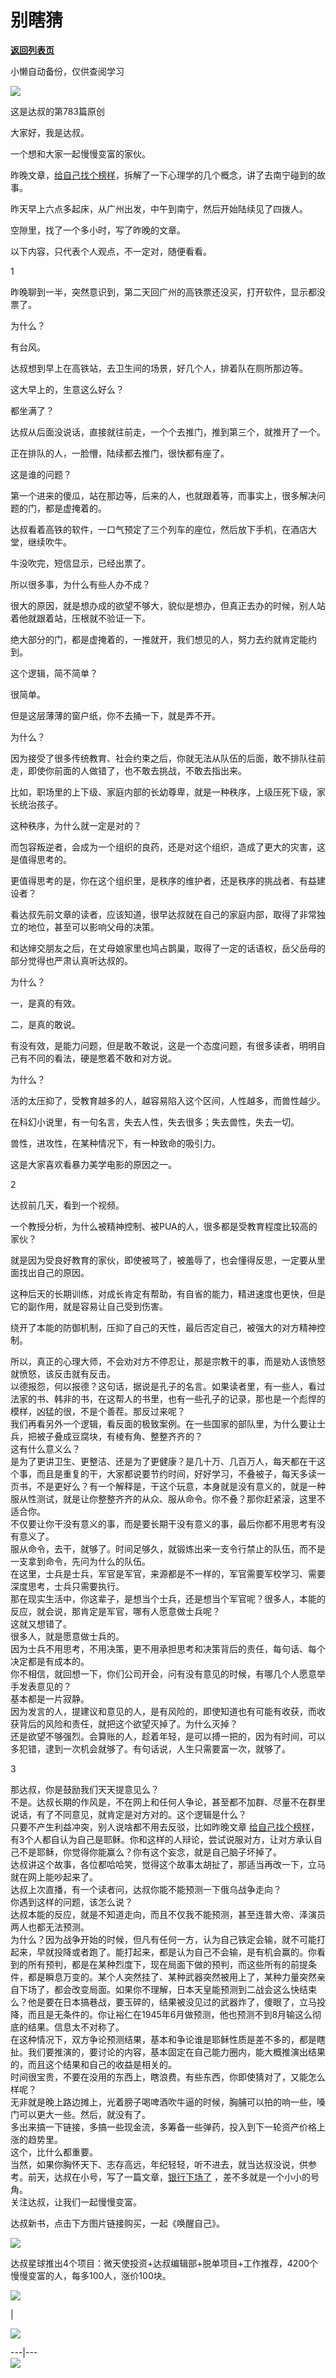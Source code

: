 # 别瞎猜

[**返回列表页**](/gzh/达叔天演论)

小懒自动备份，仅供查阅学习

![](https://mmbiz.qpic.cn/mmbiz_png/7jriahnMs10LZ2ogDTFtMQZnTdcuGiaMUMibDBgE2tztbNrFgPOOlcw8OywDMvswLUTPaKwTPUmT4jJUD2UQaXuqw/640?wx_fmt=png)

这是达叔的第783篇原创

大家好，我是达叔。

一个想和大家一起慢慢变富的家伙。

昨晚文章，[给自己找个榜样](http://mp.weixin.qq.com/s?__biz=MzA3MDQxNTg1MQ==&mid=2247493354&idx=1&sn=f2fa18846751419dfc861bb2193c0b81&chksm=9f3f826ea8480b7821b730043753c7aa816f8522b0ad138e5cc1901b1108d7309221a88adc0b&scene=21#wechat_redirect)，拆解了一下心理学的几个概念，讲了去南宁碰到的故事。

昨天早上六点多起床，从广州出发，中午到南宁，然后开始陆续见了四拨人。

空隙里，找了一个多小时，写了昨晚的文章。  

以下内容，只代表个人观点，不一定对，随便看看。

  

1

  

昨晚聊到一半，突然意识到，第二天回广州的高铁票还没买，打开软件，显示都没票了。  

为什么？

有台风。  

达叔想到早上在高铁站，去卫生间的场景，好几个人，排着队在厕所那边等。

这大早上的，生意这么好么？  

都坐满了？

达叔从后面没说话，直接就往前走，一个个去推门，推到第三个，就推开了一个。  

正在排队的人，一脸懵，陆续都去推门，很快都有座了。  

这是谁的问题？  

第一个进来的傻瓜，站在那边等，后来的人，也就跟着等，而事实上，很多解决问题的门，都是虚掩着的。

达叔看着高铁的软件，一口气预定了三个列车的座位，然后放下手机，在酒店大堂，继续吹牛。

牛没吹完，短信显示，已经出票了。  

所以很多事，为什么有些人办不成？  

很大的原因，就是想办成的欲望不够大，貌似是想办，但真正去办的时候，别人站着他就跟着站，压根就不验证一下。

绝大部分的门，都是虚掩着的，一推就开，我们想见的人，努力去约就肯定能约到。

这个逻辑，简不简单？  

很简单。

但是这层薄薄的窗户纸，你不去捅一下，就是弄不开。

为什么？

因为接受了很多传统教育、社会约束之后，你就无法从队伍的后面，敢不排队往前走，即使你前面的人做错了，也不敢去挑战，不敢去指出来。

比如，职场里的上下级、家庭内部的长幼尊卑，就是一种秩序，上级压死下级，家长统治孩子。  

这种秩序，为什么就一定是对的？  

而包容叛逆者，会成为一个组织的良药，还是对这个组织，造成了更大的灾害，这是值得思考的。  

更值得思考的是，你在这个组织里，是秩序的维护者，还是秩序的挑战者、有益建设者？

看达叔先前文章的读者，应该知道，很早达叔就在自己的家庭内部，取得了非常独立的地位，甚至可以影响父母的决策。  

和达婶交朋友之后，在丈母娘家里也鸠占鹊巢，取得了一定的话语权，岳父岳母的部分觉得也严肃认真听达叔的。  

为什么？  

一，是真的有效。

二，是真的敢说。

有没有效，是能力问题，但是敢不敢说，这是一个态度问题，有很多读者，明明自己有不同的看法，硬是憋着不敢和对方说。  

为什么？  

活的太压抑了，受教育越多的人，越容易陷入这个区间，人性越多，而兽性越少。

在科幻小说里，有一句名言，失去人性，失去很多；失去兽性，失去一切。

兽性，进攻性，在某种情况下，有一种致命的吸引力。  

这是大家喜欢看暴力美学电影的原因之一。  

  

2

  

达叔前几天，看到一个视频。  

一个教授分析，为什么被精神控制、被PUA的人，很多都是受教育程度比较高的家伙？

就是因为受良好教育的家伙，即使被骂了，被羞辱了，也会懂得反思，一定要从里面找出自己的原因。

这种后天的长期训练，对成长肯定有帮助，有自省的能力，精进速度也更快，但是它的副作用，就是容易让自己受到伤害。  

绕开了本能的防御机制，压抑了自己的天性，最后否定自己，被强大的对方精神控制。

所以，真正的心理大师，不会劝对方不停忍让，那是宗教干的事，而是劝人该愤怒就愤怒，该反击就有反击。  
以德报怨，何以报德？这句话，据说是孔子的名言。如果读者里，有一些人，看过法家的书、韩非的书，在这帮人的书里，也有一些孔子的记录，那也是一个彪悍的模样，凶猛的很，不是个善茬。那反过来呢？  
我们再看另外一个逻辑，看反面的极致案例。在一些国家的部队里，为什么要让士兵，把被子叠成豆腐块，有棱有角、整整齐齐的？  
这有什么意义么？  
是为了更讲卫生、更整洁、还是为了更健康？是几十万、几百万人，每天都在干这个事，而且是重复的干，大家都说要节约时间，好好学习，不叠被子，每天多读一页书，不是更好么？有一个解释是，干这个玩意，本身就是没有意义的，就是一种服从性测试，就是让你整整齐齐的从众、服从命令。你不叠？那你赶紧滚，这里不适合你。  
不仅要让你干没有意义的事，而是要长期干没有意义的事，最后你都不用思考有没有意义了。  
服从命令，去干，就够了。时间足够久，就锻炼出来一支令行禁止的队伍，而不是一支拿到命令，先问为什么的队伍。  
在这里，士兵是士兵，军官是军官，来源都是不一样的，军官需要军校学习、需要深度思考，士兵只需要执行。  
那在现实生活中，你这辈子，是想当个士兵，还是想当个军官呢？很多人，本能的反应，就会说，那肯定是军官，哪有人愿意做士兵呢？  
这就又想错了。  
很多人，就是愿意做士兵的。  
因为士兵不用思考，不用决策，更不用承担思考和决策背后的责任，每句话、每个决定都是有成本的。  
你不相信，就回想一下，你们公司开会，问有没有意见的时候，有哪几个人愿意举手发表意见的？  
基本都是一片寂静。  
因为发言的人，提建议和意见的人，是有风险的，即使知道也有可能有收获，而收获背后的风险和责任，就把这个欲望灭掉了。为什么灭掉？  
还是欲望不够强烈。会算账的人，趁着年轻，是可以搏一把的，因为有时间，可以多犯错，逮到一次机会就够了。有句话说，人生只需要富一次，就够了。  
  

3

  

那达叔，你是鼓励我们天天提意见么？  
不是。达叔长期的作风是，不在网上和任何人争论，甚至都不加群、尽量不在群里说话，有了不同意见，就肯定是对方对的。这个逻辑是什么？  
只要不产生利益冲突，别人说啥都不用去反驳，比如昨晚文章
[给自己找个榜样](http://mp.weixin.qq.com/s?__biz=MzA3MDQxNTg1MQ==&mid=2247493354&idx=1&sn=f2fa18846751419dfc861bb2193c0b81&chksm=9f3f826ea8480b7821b730043753c7aa816f8522b0ad138e5cc1901b1108d7309221a88adc0b&scene=21#wechat_redirect)，有3个人都自认为自己是耶稣。你和这样的人辩论，尝试说服对方，让对方承认自己不是耶稣，你觉得你能赢么？你有这个妄念，就是自己脑子坏掉了。  
达叔讲这个故事，各位都哈哈笑，觉得这个故事太胡扯了，那适当再改一下，立马就在网上能吵起来了。  
达叔上次直播，有一个读者问，达叔你能不能预测一下俄乌战争走向？  
你遇到这样的问题，该怎么说？  
达叔本能的反应，就是不知道走向，而且不仅我不能预测，甚至连普大帝、泽演员两人也都无法预测。  
为什么？因为战争开始的时候，但凡有任何一方，认为自己铁定会输，就不可能打起来，早就投降或者跑了。能打起来，都是认为自己不会输，是有机会赢的。你看到的所有预判，都是在某种烈度下，现在局面下做的预判，而这些所有的前提条件，都是瞬息万变的。某个人突然挂了、某种武器突然被用上了，某种力量突然亲自下场了，都会改变局面。如果你不理解，日本天皇能预测到二战会这么快结束么？他是要在日本搞巷战，要玉碎的，结果被没见过的武器炸了，傻眼了，立马投降，而且是无条件的。你让裕仁在1945年6月做预测，他也预测不到8月输这么彻底的结果。信息太不对称了。  
在这种情况下，双方争论预测结果，基本和争论谁是耶稣性质是差不多的，都是瞎扯。我们要推演的，要讨论的内容，基本固定在自己能力圈内，能大概推演出结果的，而且这个结果和自己的收益是相关的。  
时间很宝贵，不要在没用的东西上，瞎浪费。有些东西，你即使猜对了，又能怎么样呢？  
无非就是晚上路边摊上，光着膀子喝啤酒吹牛逼的时候，胸脯可以拍的响一些，嗓门可以更大一些。然后，就没有了。  
多出来搞一下链接，多搞一些现金流，多筹备一些弹药，投入到下一轮资产价格上涨的趋势里。  
这个，比什么都重要。  
当然，如果你胸怀天下、志存高远，年纪轻轻，听不进去，就当达叔没说，供参考。前天，达叔在小号，写了一篇文章，[银行下场了](http://mp.weixin.qq.com/s?__biz=Mzg2NjYxNTY5NA==&mid=2247485537&idx=1&sn=d253716624bef06f453b61d779a2538f&chksm=ce496080f93ee99658c791c3fee66d437182392b74564de998576b56b158b01c2a65ff5a7b85&scene=21#wechat_redirect)
，差不多就是一个小小的号角。  
关注达叔，让我们一起慢慢变富。

达叔新书，点击下方图片链接购买，一起《唤醒自己》。  

  

![](https://mmbiz.qpic.cn/mmbiz_jpg/7jriahnMs10L0ibJpHiaxzlP2YRuxiadjBiad2DibibKCcavpjUfAkYJ6Cmo7yruddKkAialciacLXG5vxJRh506AeeAH0g/640?wx_fmt=jpeg&wxfrom;=5&wx;_lazy=1&wx;_co=1)

达叔星球推出4个项目：微天使投资+达叔编辑部+脱单项目+工作推荐，4200个慢慢变富的人，每多100人，涨价100块。

![](https://mmbiz.qpic.cn/mmbiz_png/7jriahnMs10LD2GPukTxiahFI6oM4lNDvKduqV0kwaJk5SqIuadNl7VvBibLD6mVAGrWR0AeZxxR7AvoQ2UzHXBEg/640?wx_fmt=png)

  

|

![](https://mmbiz.qpic.cn/mmbiz_jpg/7jriahnMs10LD2GPukTxiahFI6oM4lNDvKGKEmMhN7fZtl6NRhbkf2Vn8krZEPbFtbNpwcFRROweibXgaVcKhxazQ/640?wx_fmt=jpeg)  
  
---|---  
[![](https://mmbiz.qpic.cn/mmbiz_jpg/7jriahnMs10LcEot1GkBPa7BXh0V8jDZeAVTtIvX8nhP84UCW4F6dTgCXjpwDo4sjSSTUJjL3KAxh0nnfNFH8wA/640?wx_fmt=jpeg)](http://mp.weixin.qq.com/s?__biz=MzA3MDQxNTg1MQ==&mid=2247490853&idx=2&sn=154cb011c0644c5d4c45f0f9c70f55dc&chksm=9f3c79a1a84bf0b761f7812cd8b0b3b525a3441beb1c132305f5f68f058a5efb0005b0a08c27&scene=21#wechat_redirect)


